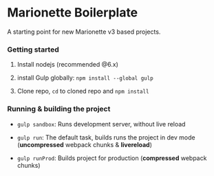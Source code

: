 # Marionette Boilerplate

A starting point for new Marionette v3 based projects.


### Getting started

1. Install nodejs (recommended @6.x)

2. install Gulp globally: `npm install --global gulp`

3. Clone repo, `cd` to cloned repo and `npm install`


### Running & building the project

* `gulp sandbox`: Runs development server, without live reload

* `gulp run`: The default task, builds runs the project in dev mode (**uncompressed** webpack chunks & **livereload**)

* `gulp runProd`: Builds project for production (**compressed** webpack chunks)
